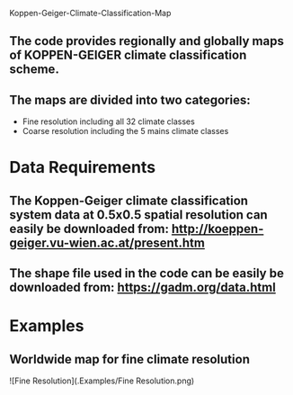 Koppen-Geiger-Climate-Classification-Map

## The code provides regionally and globally maps of KOPPEN-GEIGER climate classification scheme.
## The maps are divided into two categories:
* Fine resolution including all 32 climate classes
* Coarse resolution including the 5 mains climate classes

# Data Requirements

## The Koppen-Geiger climate classification system data at 0.5x0.5 spatial resolution can easily be downloaded from: http://koeppen-geiger.vu-wien.ac.at/present.htm
## The shape file used in the code can be easily be downloaded from: https://gadm.org/data.html

# Examples
## Worldwide map for fine climate resolution

![Fine Resolution](.Examples/Fine Resolution.png)
